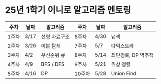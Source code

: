 # 25년 1학기 이니로 알고리즘 멘토링
|주차|날짜|알고리즘|주차|날짜|알고리즘|
|---|---|---|---|---|---|
|1주차|3/17|선형 자료구조|6주차|4/30|냅색|
|2주차|3/26|이분 탐색|7주차|5/7|다익스트라|
|3주차|4/2|우선순위 큐|8주차|5/14|최단경로, DP 역추적|
|4주차|4/9|BFS / DFS|9주차|5/21|위상 정렬|
|5주차|4/16|DP|10주차|5/28|Union Find|

